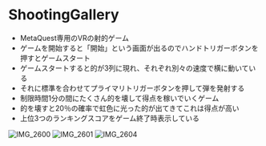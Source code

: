 # ShootingGallery
- MetaQuest専用のVRの射的ゲーム
- ゲームを開始すると「開始」という画面が出るのでハンドトリガーボタンを押すとゲームスタート
- ゲームスタートすると的が3列に現れ、それぞれ別々の速度で横に動いている
- それに標準を合わせてプライマリトリガーボタンを押して弾を発射する
- 制限時間1分の間にたくさん的を壊して得点を稼いでいくゲーム
- 的を壊すと20％の確率で虹色に光った的が出てきてこれは得点が高い
- 上位3つのランキングスコアをゲーム終了時表示している

![IMG_2600](https://github.com/user-attachments/assets/fac52b0c-7b3a-4745-b980-082ea0fdbfe9)
![IMG_2601](https://github.com/user-attachments/assets/8276befa-3978-44c7-b8bc-d554ca4f506c)
![IMG_2604](https://github.com/user-attachments/assets/ebed1ea4-aeb8-4f18-9883-5de95d3e773b)
